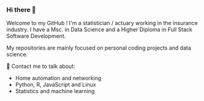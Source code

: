 ### Hi there 👋

Welcome to my GitHub ! I'm a statistician / actuary working in the insurance industry. I have a Msc. in Data Science and a Higher Diploma in Full Stack Software Development.

My repositories are mainly focused on personal coding projects and data science. 

💬 Contact me to talk about:
-  Home automation and networking
-  Python, R, JavaScript and Linux
-  Statistics and machine learning 

<!--
**eoinlarkin/eoinlarkin** is a ✨ _special_ ✨ repository because its `README.md` (this file) appears on your GitHub profile.

Here are some ideas to get you started:

- 🔭 I’m currently working on ...
- 🌱 I’m currently learning ...
- 👯 I’m looking to collaborate on ...
- 🤔 I’m looking for help with ...
- 💬 Ask me about ...
- 📫 How to reach me: ...
- 😄 Pronouns: ...
- ⚡ Fun fact: ...
-->
